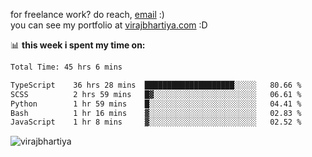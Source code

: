 for freelance work? do reach, [email](mailto:vlbhartiya@gmail.com) :)<br/>
you can see my portfolio at [virajbhartiya.com](https://virajbhartiya.com) :D

📊 **this week i spent my time on:**

<!--START_SECTION:waka-->

```txt
Total Time: 45 hrs 6 mins

TypeScript    36 hrs 28 mins  ████████████████████░░░░░   80.66 %
SCSS          2 hrs 59 mins   █▓░░░░░░░░░░░░░░░░░░░░░░░   06.61 %
Python        1 hr 59 mins    █░░░░░░░░░░░░░░░░░░░░░░░░   04.41 %
Bash          1 hr 16 mins    ▓░░░░░░░░░░░░░░░░░░░░░░░░   02.83 %
JavaScript    1 hr 8 mins     ▓░░░░░░░░░░░░░░░░░░░░░░░░   02.52 %
```

<!--END_SECTION:waka-->

<p align="left"> <img src="https://komarev.com/ghpvc/?username=virajbhartiya&color=blue" alt="virajbhartiya" /> </p>
